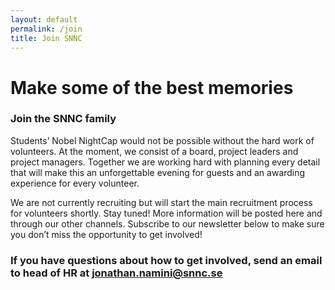 ```yaml
---
layout: default
permalink: /join
title: Join SNNC
---
```


<div class="join-bg">
	<div class="container">
		<div class="text-block">
			<div class="header-block">
				<h1>
					Make some of the best memories	
				</h1>
				<h3>
					Join the SNNC family
				</h3>
			</div>
			<p>
				Students’ Nobel NightCap would not be possible without the hard work of volunteers. At the moment, we consist of a board, project leaders and project managers. Together we are working hard with planning every detail that will make this an unforgettable evening for guests and an awarding experience for every volunteer.
			</p>
			<p>
				We are not currently recruiting but will start the main recruitment process for volunteers shortly. Stay tuned! More information will be posted here and through our other channels. Subscribe to our newsletter below to make sure you don’t miss the opportunity to get involved!
			</p>
			<h3>
				If you have questions about how to get involved, send an email to head of HR at <a href="mailto:jonathan.namini@snnc.se">jonathan.namini@snnc.se</a>
			</h3>
		</div>
	</div>
</div>

